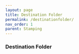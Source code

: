```yaml
---
layout: page
title: Destination Folder
permalink: /destinationfolder/
nav_order: 1
parent: Stamping
---
```


### Destination Folder